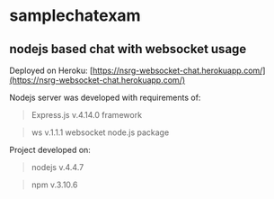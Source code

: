 # samplechatexam
## nodejs based chat with websocket usage

Deployed on Heroku:
[https://nsrg-websocket-chat.herokuapp.com/](https://nsrg-websocket-chat.herokuapp.com/)

Nodejs server was developed with requirements of:
> Express.js v.4.14.0 framework

> ws v.1.1.1 websocket node.js package

Project developed on:

> nodejs v.4.4.7

> npm v.3.10.6
